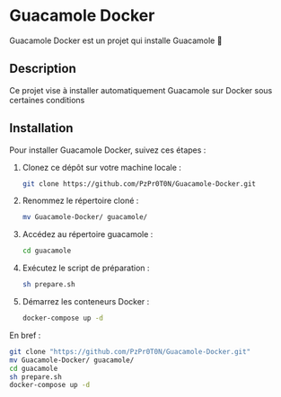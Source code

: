 # Guacamole Docker

Guacamole Docker est un projet qui installe Guacamole 🚀

## Description

Ce projet vise à installer automatiquement Guacamole sur Docker sous certaines conditions

## Installation

Pour installer Guacamole Docker, suivez ces étapes :

1. Clonez ce dépôt sur votre machine locale :

    ```bash
    git clone https://github.com/PzPr0T0N/Guacamole-Docker.git
    ```

2. Renommez le répertoire cloné :

    ```bash
    mv Guacamole-Docker/ guacamole/
    ```

3. Accédez au répertoire guacamole :

    ```bash
    cd guacamole
    ```

4. Exécutez le script de préparation :

    ```bash
    sh prepare.sh
    ```

5. Démarrez les conteneurs Docker :

    ```bash
    docker-compose up -d
    ```

En bref :

```bash
git clone "https://github.com/PzPr0T0N/Guacamole-Docker.git"
mv Guacamole-Docker/ guacamole/
cd guacamole
sh prepare.sh
docker-compose up -d
```
